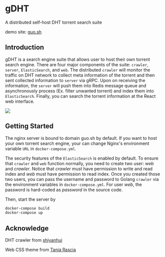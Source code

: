 # gDHT
A distributed self-host DHT torrent search suite

demo site: [guo.sh](https://www.guo.sh)

## Introduction
gDHT is a search engine suite that allows user to host their own torrent search engine. There are   four major components of the suite: `crawler`, `server`, `ElasticSearch`, and `web`. The distributed `crawler` will monitor the traffic on DHT network to collect meta information of the torrent and then sent collected information to `server` via gRPC. Upon on receiving the information, the `server` will push them into Redis message queue and asynchronously process (Ex. filter unwanted torrent) and index them into `ElasticSearch`. Finally, you can search the torrent information at the React web interface.

![](https://github.com/Olament/gDHT/blob/master/doc/architecture.jpg)

## Getting Started

The nginx server is bound to domain guo.sh by default. If you want to host your own torrent search engine, your can change Nginx's environment variable `URL` in `docker-compose.yml`.

The security features of the `ElasticSearch` is enabled by default. To ensure that `crawler` and `web` function normally, you need to create two user: *web* and *crawler*. Notice that *crawler* must have permission to write and read index and *web* must have permission to read index. Once you created those two users, you can pass the username and password to Golang `crawler` via the environment variables in `docker-compose.yml`. For user *web*, the password is hard-coded as *password* in the source code.

Then, start the server by

``` bash
docker-compose build
docker-compose up
```

## Acknowledge

DHT crawler from [shiyanhui](https://github.com/shiyanhui/dht)

Web CSS theme from [Tania Rascia](https://github.com/taniarascia/taniarascia.com/)

